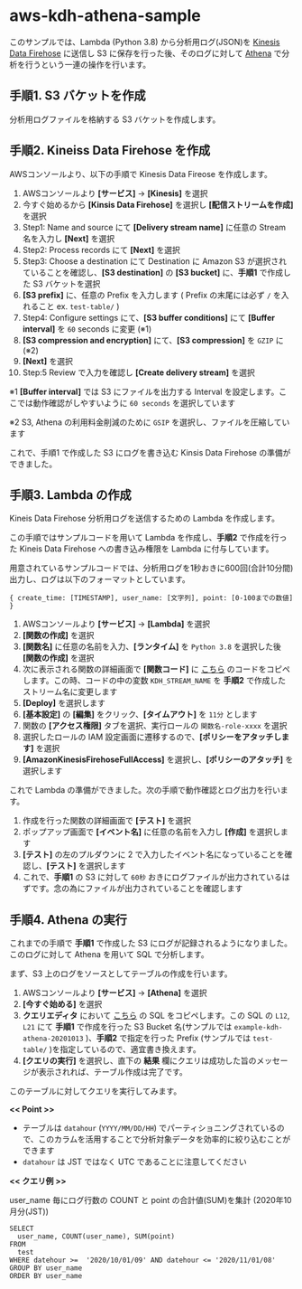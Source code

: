 # aws-kdh-athena-sample

このサンプルでは、Lambda (Python 3.8) から分析用ログ(JSON)を [Kinesis Data Firehose](https://aws.amazon.com/jp/kinesis/data-firehose/) に送信し S3 に保存を行った後、そのログに対して [Athena](https://aws.amazon.com/jp/athena/) で分析を行うという一連の操作を行います。

## 手順1. S3 バケットを作成

分析用ログファイルを格納する S3 バケットを作成します。

## 手順2. Kineiss Data Firehose を作成

AWSコンソールより、以下の手順で Kinesis Data Fireose を作成します。

1. AWSコンソールより **[サービス]** → **[Kinesis]** を選択
2. 今すぐ始めるから **[Kinsis Data Firehose]** を選択し **[配信ストリームを作成]** を選択
3. Step1: Name and source にて **[Delivery stream name]** に任意の Stream 名を入力し **[Next]** を選択
4. Step2: Process records にて **[Next]** を選択
5. Step3: Choose a destination にて Destination に Amazon S3 が選択されていることを確認し、**[S3 destination]** の **[S3 bucket]** に、**手順1** で作成した S3 バケットを選択
6. **[S3 prefix]** に、任意の Prefix を入力します ( Prefix の末尾には必ず `/` を入れること ex. `test-table/` )
7. Step4: Configure settings にて、**[S3 buffer conditions]** にて **[Buffer interval]** を `60` seconds に変更 (※1)
8. **[S3 compression and encryption]** にて、**[S3 compression]** を `GZIP` に (※2)
9. **[Next]** を選択
10. Step:5 Review で入力を確認し **[Create delivery stream]** を選択

※1 **[Buffer interval]** では S3 にファイルを出力する Interval を設定します。ここでは動作確認がしやすいように `60 seconds` を選択しています

※2 S3, Athena の利用料金削減のために `GSIP` を選択し、ファイルを圧縮しています

これで、手順1 で作成した S3 にログを書き込む Kinsis Data Firehose の準備ができました。

## 手順3. Lambda の作成

Kineis Data Firehose 分析用ログを送信するための Lambda を作成します。

この手順ではサンプルコードを用いて Lambda を作成し、**手順2** で作成を行った Kineis Data Firehose への書き込み権限を Lambda に付与しています。

用意されているサンプルコードでは、分析用ログを1秒おきに600回(合計10分間)出力し、ログは以下のフォーマットとしています。

```
{ create_time: [TIMESTAMP], user_name: [文字列], point: [0-100までの数値] }
```

1. AWSコンソールより **[サービス]** → **[Lambda]** を選択
2. **[関数の作成]** を選択
3. **[関数名]** に任意の名前を入力、**[ランタイム]** を `Python 3.8` を選択した後 **[関数の作成]** を選択
4. 次に表示される関数の詳細画面で **[関数コード]** に [こちら](sample.py) のコードをコピペします。この時、コードの中の変数 `KDH_STREAM_NAME` を **手順2** で作成したストリーム名に変更します
5. **[Deploy]** を選択します
6. **[基本設定]** の **[編集]** をクリック、**[タイムアウト]** を `11分` とします
7. 関数の **[アクセス権限]** タブを選択、実行ロールの `関数名-role-xxxx` を選択
8. 選択したロールの IAM 設定画面に遷移するので、**[ポリシーをアタッチします]** を選択
9.  **[AmazonKinesisFirehoseFullAccess]** を選択し、**[ポリシーのアタッチ]** を選択します

これで Lambda の準備ができました。次の手順で動作確認とログ出力を行います。

1. 作成を行った関数の詳細画面で **[テスト]** を選択
2. ポップアップ画面で **[イベント名]** に任意の名前を入力し **[作成]** を選択します
3. **[テスト]** の左のプルダウンに 2 で入力したイベント名になっていることを確認し、**[テスト]** を選択します
4. これで、**手順1** の S3 に対して `60秒` おきにログファイルが出力されているはずです。念の為にファイルが出力されていることを確認します

## 手順4. Athena の実行

これまでの手順で **手順1** で作成した S3 にログが記録されるようになりました。このログに対して Athena を用いて SQL で分析します。

まず、S3 上のログをソースとしてテーブルの作成を行います。

1. AWSコンソールより **[サービス]** → **[Athena]** を選択
2. **[今すぐ始める]** を選択
3. **クエリエディタ** において [こちら](DDL.sql) の SQL をコピペします。この SQL の `L12`, `L21` にて **手順1** で作成を行った S3 Bucket 名(サンプルでは `example-kdh-athena-20201013` )、**手順2** で指定を行った Prefix (サンプルでは `test-table/` )を指定しているので、適宜書き換えます。
4. **[クエリの実行]** を選択し、直下の **結果** 欄にクエリは成功した旨のメッセージが表示されれば、テーブル作成は完了です。

このテーブルに対してクエリを実行してみます。

**<< Point >>**

- テーブルは `datahour` (`YYYY/MM/DD/HH`) でパーティショニングされているので、このカラムを活用することで分析対象データを効率的に絞り込むことができます
- `datahour` は JST ではなく UTC であることに注意してください

**<< クエリ例 >>**

user_name 毎にログ行数の COUNT と point の合計値(SUM)を集計 (2020年10月分(JST))
```
SELECT
  user_name, COUNT(user_name), SUM(point)
FROM
  test
WHERE datehour >=  '2020/10/01/09' AND datehour <= '2020/11/01/08'
GROUP BY user_name
ORDER BY user_name
```